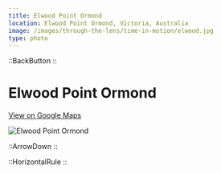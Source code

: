 ```yaml
---
title: Elwood Point Ormond
location: Elwood Point Ormond, Victoria, Australia
image: /images/through-the-lens/time-in-motion/elwood.jpg
type: photo
---
```


::BackButton
::

# Elwood Point Ormond

<a href="https://www.google.com/maps/search/?api=1&query=Elwood+Point+Ormond,+Victoria,+Australia" target="_blank" rel="noopener noreferrer">View on Google Maps</a>

![Elwood Point Ormond](/images/through-the-lens/time-in-motion/elwood.jpg)

<div class="mb-8"></div>

::ArrowDown
::

<div class="mb-8"></div>

::HorizontalRule
::
